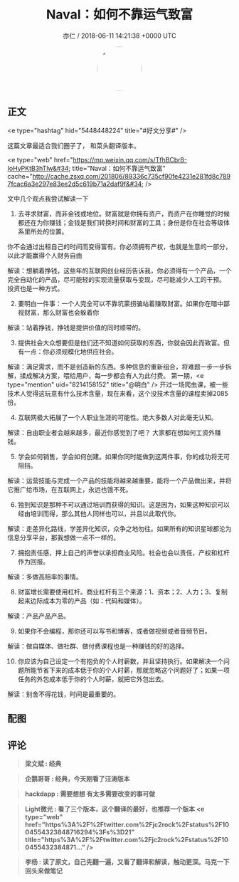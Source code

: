 <h1 align="center">Naval：如何不靠运气致富</h1>
<p align="center">
    <a>亦仁 / 2018-06-11 14:21:38 &#43;0000 UTC</a>
</p>

<div align="center">
    <img src="https://images.zsxq.com/Fn3NQqCN8nuGF86yZPXSbEsl0mb3?e=1590940799&amp;token=kIxbL07-8jAj8w1n4s9zv64FuZZNEATmlU_Vm6zD:pfbNc8W3hS0oYG_hyXXh_rHMHuc=" width="100" height="100" style="border:1px solid;border-radius:50%; color:#ffffff"/>
</div>

## 正文

<div>
&lt;e type=&#34;hashtag&#34; hid=&#34;5448448224&#34; title=&#34;#好文分享#&#34; /&gt;  

这篇文章最适合我们圈子了， 和菜头翻译版本。

&lt;e type=&#34;web&#34; href=&#34;https://mp.weixin.qq.com/s/TfhBCbr8-IoHyPKtB3hTlw&#34; title=&#34;Naval：如何不靠运气致富&#34; cache=&#34;http://cache.zsxq.com/201806/89336c735cf90fe4231e281fd8c7897fcac6a3e297e83ee2d5c619b71a2daf9f&#34; /&gt;

文中几个观点我尝试解读一下

1. 去寻求财富，而非金钱或地位。财富就是你拥有资产，而资产在你睡觉的时候都还在为你赚钱；金钱是我们转换时间和财富的工具；身份是你在社会等级体系里所处的位置。

你不会通过出租自己的时间而变得富有。你必须拥有产权，也就是生意的一部分，以此才能赢得个人财务自由

解读：想躺着挣钱，这些年的互联网创业经历告诉我，你必须得有一个产品，一个完全自动化的产品，尽可能轻的实现流量获取与变现，尽可能减少人工的干预。 投资也是一种方式。

2. 要明白一件事：一个人完全可以不靠坑蒙拐骗站着赚取财富。如果你在暗中鄙视财富，那么财富也会躲着你

解读：站着挣钱，挣钱是提供价值的同时顺带的。

3. 提供社会大众想要但是他们还不知道如何获取的东西，你就会因此而致富。但有一点：你必须规模化地供应社会。

解读：满足需求，而不是创造新的东西。多种信息的重新组合，将难题一步一步拆解，揉成解决方案，喂给用户，每一步都会有人为此付费。 第一期，&lt;e type=&#34;mention&#34; uid=&#34;8214158152&#34; title=&#34;@明白&#34; /&gt;  开过一场爬虫课，被一些技术人觉得这玩意有什么技术含量，现在来看，这个没技术含量的课程卖掉2085份。 

4. 互联网极大拓展了一个人职业生涯的可能性。绝大多数人对此毫无认知。

解读：自由职业者会越来越多，最近你感觉到了吧？ 大家都在想如何工资外赚钱。 

5. 学会如何销售，学会如何创建。如果你同时能做到这两件事，你的成功将无可阻挡。

解读：运营技能与完成一个产品的技能将越来越重要，能将一个产品做出来，并将它推广给市场，在互联网上，永远也饿不死。 

6. 独到知识是那种不可以通过培训而获得的知识。这是因为，如果这种知识可以经由培训而得，那么其他人同样也可以，并且以此取代你。

解读：走差异化路线，学差异化知识，众争之地勿往。如果所有的知识星球都沦为信息分享平台，那我想做一点不一样的。 

7. 拥抱责任感，押上自己的声誉以承担商业风险。社会也会以责任，产权和杠杆作为回报。

解读：多做高赔率的事情。 

8. 财富增长需要使用杠杆。商业杠杆有三个来源：1、资本；2、人力；3、复制起来边际成本为零的产品（如：代码和媒体）。

解读：产品产品产品。 

9. 如果你不会编程，那你还可以写书和博客，或者做视频或者音频节目。

解读：做自媒体、做社群、做付费课程也是一种赚钱的好的选择。 

10. 你应该为自己设定一个有抱负的个人时薪数，并且坚持执行。如果解决一个问题所能节省下来的成本低于你的个人时薪，那就忽略这个问题好了；如果一项任务的外包成本低于你的个人时薪，就把它外包出去。

解读：别舍不得花钱，时间是最重要的。
</div>

## 配图
<div class="image" align="center">

</div>

## 评论

<div align="left">
<div>

<blockquote >
<span> <strong>梁文斌 : 经典 </strong></span>
</blockquote>

<blockquote >
<span> <strong>企鹅哥哥 : 经典，今天刚看了汪涛版本 </strong></span>
</blockquote>

<blockquote >
<span> <strong>hackdapp : 需要想想 有太多需要改变的事可做 </strong></span>
</blockquote>

<blockquote >
<span> <strong>Light微光 : 看了三个版本，这个翻译的最好，也推荐一个版本
&lt;e type=&#34;web&#34; href=&#34;https%3A%2F%2Ftwitter.com%2Fjc2rock%2Fstatus%2F1004554323848716294%3Fs%3D21&#34; title=&#34;https%3A%2F%2Ftwitter.com%2Fjc2rock%2Fstatus%2F100455432384871...&#34; /&gt; </strong></span>
</blockquote>

<blockquote >
<span> <strong>李杨 : 读了原文，自己先翻一遍，又看了翻译和解读，触动更深。马克一下回头来做笔记 </strong></span>
</blockquote>

</div>
</div>